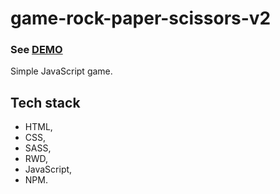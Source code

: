 # game-rock-paper-scissors-v2
### See [DEMO](https://paulinastefanska.github.io/game-rock-paper-scissors-v2)
Simple JavaScript game.
## Tech stack
- HTML, 
- CSS, 
- SASS, 
- RWD, 
- JavaScript, 
- NPM.
